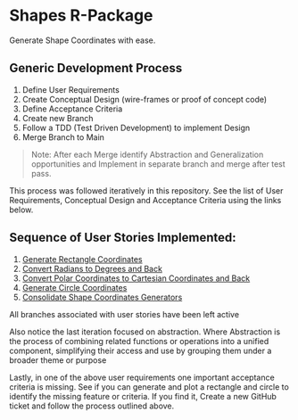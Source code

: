 # Shapes R-Package

Generate Shape Coordinates with ease.

## Generic Development Process

1. Define User Requirements
2. Create Conceptual Design (wire-frames or proof of concept code)
3. Define Acceptance Criteria
4. Create new Branch
5. Follow a TDD (Test Driven Development) to implement Design
6. Merge Branch to Main

> Note: After each Merge identify Abstraction and Generalization opportunities and Implement in separate branch and merge after test pass.

This process was followed iteratively in this repository. See the list of User Requirements, Conceptual Design and Acceptance Criteria using the links below.

## Sequence of User Stories Implemented:

1. [Generate Rectangle Coordinates](https://github.com/FlippieCoetser/Shapes/issues/1)
2. [Convert Radians to Degrees and Back](https://github.com/FlippieCoetser/Shapes/issues/4)
3. [Convert Polar Coordinates to Cartesian Coordinates and Back](https://github.com/FlippieCoetser/Shapes/issues/5)
4. [Generate Circle Coordinates](https://github.com/FlippieCoetser/Shapes/issues/2)
5. [Consolidate Shape Coordinates Generators](https://github.com/FlippieCoetser/Shapes/issues/9)

All branches associated with user stories have been left active

Also notice the last iteration focused on abstraction. Where Abstraction is the process of combining related functions or operations into a unified component, simplifying their access and use by grouping them under a broader theme or purpose

Lastly, in one of the above user requirements one important acceptance criteria is missing. See if you can generate and plot a rectangle and circle to identify the missing feature or criteria. If you find it, Create a new GitHub ticket and follow the process outlined above.
